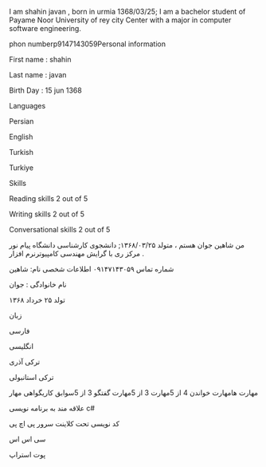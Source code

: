 
I am shahin javan , born in urmia 1368/03/25; I am a bachelor student of Payame Noor University of rey city Center with a major in computer software engineering.

phon numberp9147143059Personal information

First name : shahin

Last name : javan

Birth Day : 15 jun 1368

Languages

Persian

English

Turkish

Turkiye

Skills

Reading skills 2 out of 5

Writing skills 2 out of 5

Conversational skills 2 out of 5



من شاهین جوان هستم ، متولد ۱۳۶۸/۰۳/۲۵; دانشجوی کارشناسی دانشگاه پیام نور مرکز ری با گرایش مهندسی کامپیوترنرم افزار .

شماره تماس
۰۹۱۴۷۱۴۳۰۵۹ 
اطلاعات شخصی نام: شاهین

نام خانوادگی : جوان

تولد  ۲۵ خرداد  ۱۳۶۸

زبان

فارسی

انگلیسی

ترکی آذری

ترکی استانبولی 




مهارت هامهارت خواندن 4 از 5مهارت 3 از 5مهارت گفتگو 3 از 5سوابق کاریگواهی مهار

علاقه مند به برنامه نویسی c#

کد نویسی تحت کلاینت سرور 
پی اچ پی

سی اس اس 

پوت استراپ
